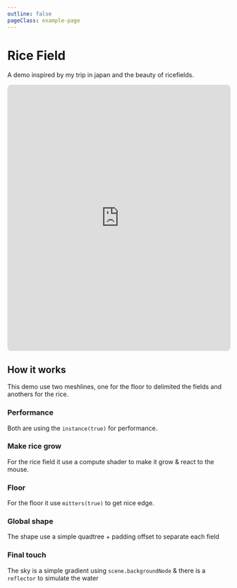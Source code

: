```yaml
---
outline: false
pageClass: example-page
---
```


# Rice Field

A demo inspired by my trip in japan and the beauty of ricefields.

<iframe src="https://meshline-demo.makio.io/examples/ricefield?noUI" width="100%" height="600" style="border: 1px solid #ddd; border-radius: 8px;"></iframe>


## How it works

This demo use two meshlines, one for the floor to delimited the fields and anothers for the rice. 

### Performance 

Both are using the `instance(true)` for performance.

### Make rice grow
For the rice field it use a compute shader to make it grow & react to the mouse.

### Floor
For the floor it use `mitters(true)` to get nice edge.

### Global shape
The shape use a simple quadtree + padding offset to separate each field

### Final touch
The sky is a simple gradient using `scene.backgroundNode` & there is a `reflector` to simulate the water
